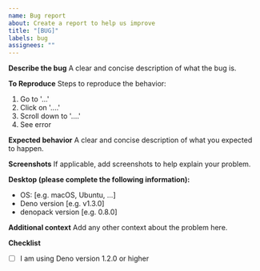 ```yaml
---
name: Bug report
about: Create a report to help us improve
title: "[BUG]"
labels: bug
assignees: ""
---
```


**Describe the bug**
A clear and concise description of what the bug is.

**To Reproduce**
Steps to reproduce the behavior:

1. Go to '...'
2. Click on '....'
3. Scroll down to '....'
4. See error

**Expected behavior**
A clear and concise description of what you expected to happen.

**Screenshots**
If applicable, add screenshots to help explain your problem.

**Desktop (please complete the following information):**

- OS: [e.g. macOS, Ubuntu, ...]
- Deno version [e.g. v1.3.0]
- denopack version [e.g. 0.8.0]

**Additional context**
Add any other context about the problem here.

**Checklist**

- [ ] I am using Deno version 1.2.0 or higher
